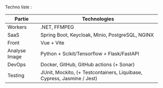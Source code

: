 Techno liste :

| Partie        | Technologies                                                           |
|---------------|------------------------------------------------------------------------|
| Workers       | .NET, FFMPEG                                                           |
| SaaS          | Spring Boot, Keycloak, Minio, PostgreSQL, NGINX                        |
| Front         | Vue + Vite                                                             |
| Analyse Image | Python + Scikit/Tensorflow + Flask/FastAPI                             |
| DevOps        | Docker, GitHub, GitHub actions (+ Sonar)                               |
| Testing       | JUnit, Mockito, (+ Testcontainers, Liquibase, Cypress, Jasmine / Jest) |